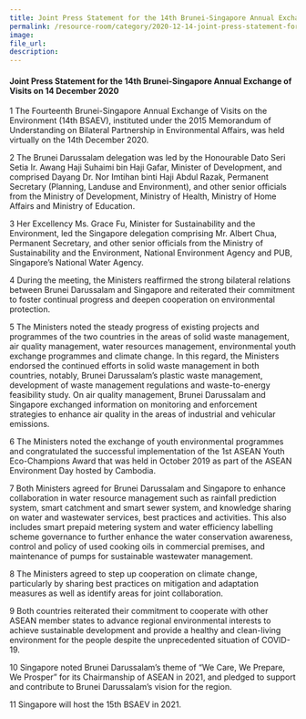 ```yaml
---  
title: Joint Press Statement for the 14th Brunei-Singapore Annual Exchange of Visits
permalink: /resource-room/category/2020-12-14-joint-press-statement-for-the-14th-brunei-singapore-annual-exchange-of-visits/  
image:  
file_url:  
description:  
---  
```


#### Joint Press Statement for the 14th Brunei-Singapore Annual Exchange of Visits on 14 December 2020  

1 The Fourteenth Brunei-Singapore Annual Exchange of Visits on the Environment (14th BSAEV), instituted under the 2015 Memorandum of Understanding on Bilateral Partnership in Environmental Affairs, was held virtually on the 14th December 2020.

2 The Brunei Darussalam delegation was led by the Honourable Dato Seri Setia Ir. Awang Haji Suhaimi bin Haji Gafar, Minister of Development, and comprised Dayang Dr. Nor Imtihan binti Haji Abdul Razak, Permanent Secretary (Planning, Landuse and Environment), and other senior officials from the Ministry of Development, Ministry of Health, Ministry of Home Affairs and Ministry of Education.

3 Her Excellency Ms. Grace Fu, Minister for Sustainability and the Environment, led the Singapore delegation comprising Mr. Albert Chua, Permanent Secretary, and other senior officials from the Ministry of Sustainability and the Environment, National Environment Agency and PUB, Singapore’s National Water Agency. 

4 During the meeting, the Ministers reaffirmed the strong bilateral relations between Brunei Darussalam and Singapore and reiterated their commitment to foster continual progress and deepen cooperation on environmental protection. 

5 The Ministers noted the steady progress of existing projects and programmes of the two countries in the areas of solid waste management, air quality management, water resources management, environmental youth exchange programmes and climate change. In this regard, the Ministers endorsed the continued efforts in solid waste management in both countries, notably, Brunei Darussalam’s plastic waste management, development of waste management regulations and waste-to-energy feasibility study. On air quality management, Brunei Darussalam and Singapore exchanged information on monitoring and enforcement strategies to enhance air quality in the areas of industrial and vehicular emissions. 

6 The Ministers noted the exchange of youth environmental programmes and congratulated the successful implementation of the 1st ASEAN Youth Eco-Champions Award that was held in October 2019 as part of the ASEAN Environment Day hosted by Cambodia.

7 Both Ministers agreed for Brunei Darussalam and Singapore to enhance collaboration in water resource management such as rainfall prediction system, smart catchment and smart sewer system, and knowledge sharing on water and wastewater services, best practices and activities. This also includes smart prepaid metering system and water efficiency labelling scheme governance to further enhance the water conservation awareness, control and policy of used cooking oils in commercial premises, and maintenance of pumps for sustainable wastewater management. 

8 The Ministers agreed to step up cooperation on climate change, particularly by sharing best practices on mitigation and adaptation measures as well as identify areas for joint collaboration. 

9 Both countries reiterated their commitment to cooperate with other ASEAN member states to advance regional environmental interests to achieve sustainable development and provide a healthy and clean-living environment for the people despite the unprecedented situation of COVID-19.  

10 Singapore noted Brunei Darussalam’s theme of “We Care, We Prepare, We Prosper” for its Chairmanship of ASEAN in 2021, and pledged to support and contribute to Brunei Darussalam’s vision for the region.  

11 Singapore will host the 15th BSAEV in 2021.  
